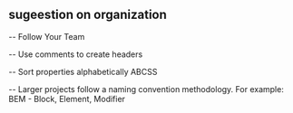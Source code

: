 ## sugeestion on organization 

-- Follow Your Team

-- Use comments to create headers

-- Sort properties alphabetically ABCSS

-- Larger projects follow a naming convention methodology. For example: BEM - Block, Element, Modifier